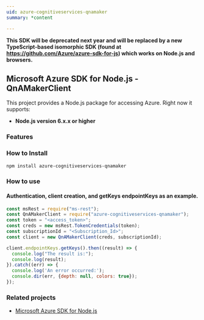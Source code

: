 ```yaml
---
uid: azure-cognitiveservices-qnamaker
summary: *content

---
```

**This SDK will be deprecated next year and will be replaced by a new TypeScript-based isomorphic SDK (found at https://github.com/Azure/azure-sdk-for-js) which works on Node.js and browsers.**
## Microsoft Azure SDK for Node.js - QnAMakerClient

This project provides a Node.js package for accessing Azure. Right now it supports:
- **Node.js version 6.x.x or higher**

### Features


### How to Install

```bash
npm install azure-cognitiveservices-qnamaker
```

### How to use

#### Authentication, client creation, and getKeys endpointKeys as an example.

```javascript
const msRest = require("ms-rest");
const QnAMakerClient = require("azure-cognitiveservices-qnamaker");
const token = "<access_token>";
const creds = new msRest.TokenCredentials(token);
const subscriptionId = "<Subscription_Id>";
const client = new QnAMakerClient(creds, subscriptionId);

client.endpointKeys.getKeys().then((result) => {
  console.log("The result is:");
  console.log(result);
}).catch((err) => {
  console.log('An error occurred:');
  console.dir(err, {depth: null, colors: true});
});
```

### Related projects

- [Microsoft Azure SDK for Node.js](https://github.com/Azure/azure-sdk-for-node)

